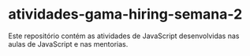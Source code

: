 # atividades-gama-hiring-semana-2

Este repositório contém as atividades de JavaScript desenvolvidas nas aulas de JavaScript e nas mentorias.
